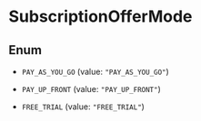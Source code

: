 

# SubscriptionOfferMode

## Enum


* `PAY_AS_YOU_GO` (value: `"PAY_AS_YOU_GO"`)

* `PAY_UP_FRONT` (value: `"PAY_UP_FRONT"`)

* `FREE_TRIAL` (value: `"FREE_TRIAL"`)



